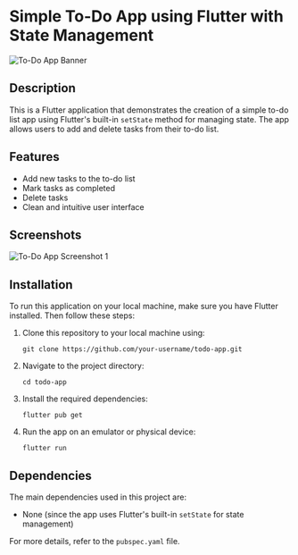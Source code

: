 # Simple To-Do App using Flutter with State Management

![To-Do App Banner](https://example.com/images/todo_app_banner.png)

## Description

This is a Flutter application that demonstrates the creation of a simple to-do list app using Flutter's built-in `setState` method for managing state. The app allows users to add and delete tasks from their to-do list.

## Features

- Add new tasks to the to-do list
- Mark tasks as completed
- Delete tasks
- Clean and intuitive user interface

## Screenshots

![To-Do App Screenshot 1](https://example.com/images/todo_app_screenshot1.png)


## Installation

To run this application on your local machine, make sure you have Flutter installed. Then follow these steps:

1. Clone this repository to your local machine using:
   ```
   git clone https://github.com/your-username/todo-app.git
   ```

2. Navigate to the project directory:
   ```
   cd todo-app
   ```

3. Install the required dependencies:
   ```
   flutter pub get
   ```

4. Run the app on an emulator or physical device:
   ```
   flutter run
   ```

## Dependencies

The main dependencies used in this project are:

- None (since the app uses Flutter's built-in `setState` for state management)

For more details, refer to the `pubspec.yaml` file.
